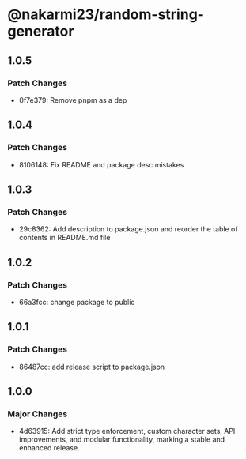 # @nakarmi23/random-string-generator

## 1.0.5

### Patch Changes

- 0f7e379: Remove pnpm as a dep

## 1.0.4

### Patch Changes

- 8106148: Fix README and package desc mistakes

## 1.0.3

### Patch Changes

- 29c8362: Add description to package.json and reorder the table of contents in README.md file

## 1.0.2

### Patch Changes

- 66a3fcc: change package to public

## 1.0.1

### Patch Changes

- 86487cc: add release script to package.json

## 1.0.0

### Major Changes

- 4d63915: Add strict type enforcement, custom character sets, API improvements, and modular functionality, marking a stable and enhanced release.
